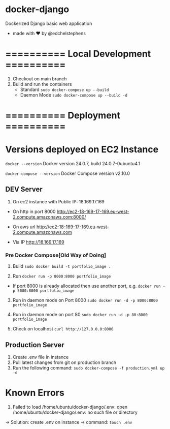 # docker-django
Dockerized Django basic web application 
- made with ❤️ by @edchelstephens


# ========== Local Development ========== #
1. Checkout on main branch
2. Build and run the containers
    - Standard
    `sudo docker-compose up --build`
    - Daemon Mode
    `sudo docker-compose up --build -d`




# ========== Deployment ========== #

# Versions deployed on EC2 Instance
`docker --version`
Docker version 24.0.7, build 24.0.7-0ubuntu4.1

`docker-compose --version`
Docker Compose version v2.10.0

## DEV Server

1. On ec2 instance with Public IP: 18.169.17.169
- On http in port 8000
    http://ec2-18-169-17-169.eu-west-2.compute.amazonaws.com:8000/
  
- On aws url
    http://ec2-18-169-17-169.eu-west-2.compute.amazonaws.com

- Via IP
    http://18.169.17.169


### Pre Docker Compose[Old Way of Doing]
1. Build
`sudo docker build -t portfolio_image .`

2. Run
`docker run -p 8000:8000 portfolio_image`
- If port 8000 is already allocated then use another port, e.g.
`docker run -p 5000:8000 portfolio_image`

3. Run in daemon mode on Port 8000
`sudo docker run -d -p 8000:8000 portfolio_image`

4. Run in daemon mode on port 80
`sudo docker run -d -p 80:8000 portfolio_image`

5. Check on localhost
`curl http://127.0.0.0:8000`



## Production Server
1. Create .env file in instance
2. Pull latest changes from git on production branch
3. Run the following command:
    `sudo docker-compose -f production.yml up -d`




# Known Errors

1. Failed to load /home/ubuntu/docker-django/.env: open /home/ubuntu/docker-django/.env: no such file or directory

-> Solution: create .env on instance
-> command: `touch .env`